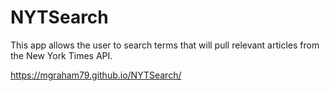 # NYTSearch
This app allows the user to search terms that will pull relevant articles from the New York Times API.

https://mgraham79.github.io/NYTSearch/
